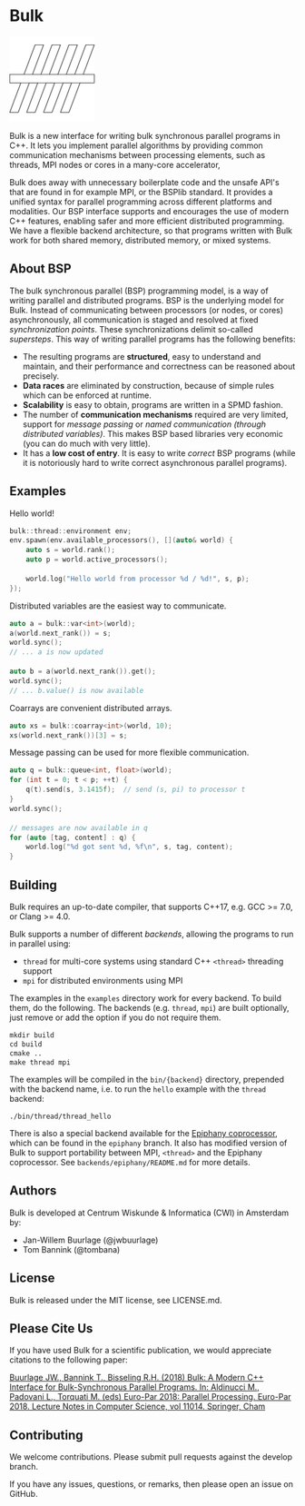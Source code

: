 Bulk
====

![](docs/pages/images/logo-square.png)

Bulk is a new interface for writing bulk synchronous parallel programs in C++.
It lets you implement parallel algorithms by providing common communication mechanisms
between processing elements, such as threads, MPI nodes or cores in a many-core accelerator,

Bulk does away with unnecessary boilerplate code and the unsafe API's that are found in for example MPI, or the BSPlib standard. It provides a unified syntax for parallel programming across different platforms and modalities.
Our BSP interface supports and encourages the use of modern C++ features, enabling safer and more efficient distributed programming. We have a flexible backend architecture,
so that programs written with Bulk work for both shared memory, distributed memory, or mixed systems.

About BSP
---------

The bulk synchronous parallel (BSP) programming model, is a way of writing parallel and distributed programs. BSP is the underlying model for Bulk.
Instead of communicating between processors (or nodes, or cores) asynchronously, all communication is staged and resolved at fixed _synchronization points_. These synchronizations delimit so-called _supersteps_.
This way of writing parallel programs has the following benefits:

- The resulting programs are **structured**, easy to understand and maintain, and their performance and correctness can be reasoned about precisely.
- **Data races** are eliminated by construction, because of simple rules which can be enforced at runtime.
- **Scalability** is easy to obtain, programs are written in a SPMD fashion.
- The number of **communication mechanisms** required are very limited, support for _message passing_ or _named communication (through distributed variables)_. This makes BSP based libraries very economic (you can do much with very little).
- It has a **low cost of entry**. It is easy to write _correct_ BSP programs (while it is notoriously hard to write correct asynchronous parallel programs).

Examples
-------

Hello world!

```cpp
bulk::thread::environment env;
env.spawn(env.available_processors(), [](auto& world) {
    auto s = world.rank();
    auto p = world.active_processors();

    world.log("Hello world from processor %d / %d!", s, p);
});
```

Distributed variables are the easiest way to communicate.

```cpp
auto a = bulk::var<int>(world);
a(world.next_rank()) = s;
world.sync();
// ... a is now updated

auto b = a(world.next_rank()).get();
world.sync();
// ... b.value() is now available
```

Coarrays are convenient distributed arrays.

```cpp
auto xs = bulk::coarray<int>(world, 10);
xs(world.next_rank())[3] = s;
```

Message passing can be used for more flexible communication.

```cpp
auto q = bulk::queue<int, float>(world);
for (int t = 0; t < p; ++t) {
    q(t).send(s, 3.1415f);  // send (s, pi) to processor t
}
world.sync();

// messages are now available in q
for (auto [tag, content] : q) {
    world.log("%d got sent %d, %f\n", s, tag, content);
}
```

Building
--------

Bulk requires an up-to-date compiler, that supports C++17, e.g. GCC >= 7.0, or Clang >= 4.0.

Bulk supports a number of different *backends*, allowing the programs to run in parallel using:

- `thread` for multi-core systems using standard C++ `<thread>` threading support
- `mpi` for distributed environments using MPI

The examples in the `examples` directory work for every backend. To build them, do the following. The backends (e.g. `thread`, `mpi`) are built optionally, just remove or add the option if you do not require them.

    mkdir build
    cd build
    cmake ..
    make thread mpi

The examples will be compiled in the `bin/{backend}` directory, prepended with the backend name, i.e. to run the `hello` example with the `thread` backend:

    ./bin/thread/thread_hello

There is also a special backend available for the [Epiphany coprocessor](https://www.parallella.org/), which can be
found in the `epiphany` branch. It also has modified version of Bulk to support portability between MPI, `<thread>`
and the Epiphany coprocessor. See `backends/epiphany/README.md` for more details.

Authors
-------

Bulk is developed at Centrum Wiskunde & Informatica (CWI) in Amsterdam by:

* Jan-Willem Buurlage (@jwbuurlage)
* Tom Bannink (@tombana)

License
-------

Bulk is released under the MIT license, see LICENSE.md.

Please Cite Us
--------------

If you have used Bulk for a scientific publication, we would appreciate citations to the following paper:

[Buurlage JW., Bannink T., Bisseling R.H. (2018) Bulk: A Modern C++ Interface for Bulk-Synchronous Parallel Programs. In: Aldinucci M., Padovani L., Torquati M. (eds) Euro-Par 2018: Parallel Processing. Euro-Par 2018. Lecture Notes in Computer Science, vol 11014. Springer, Cham](https://doi.org/10.1007/978-3-319-96983-1_37)

Contributing
------------

We welcome contributions. Please submit pull requests against the develop branch.

If you have any issues, questions, or remarks, then please open an issue on GitHub.
